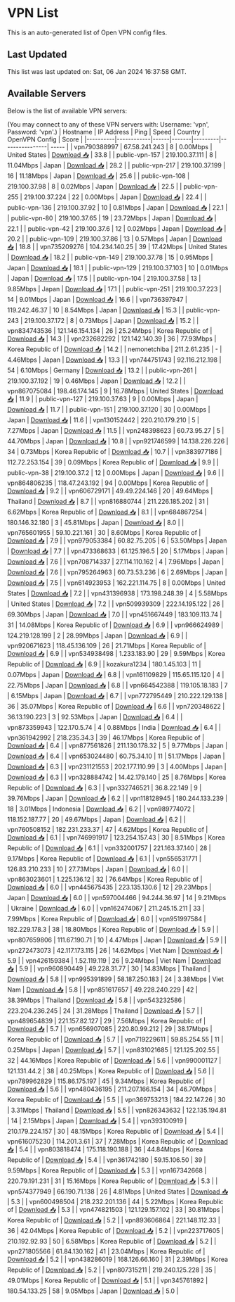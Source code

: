# VPN List

This is an auto-generated list of Open VPN config files.

## Last Updated

This list was last updated on: Sat, 06 Jan 2024 16:37:58 GMT.

## Available Servers

Below is the list of available VPN servers:

(You may connect to any of these VPN servers with: Username: 'vpn', Password: 'vpn'.)
| Hostname | IP Address | Ping | Speed | Country | OpenVPN Config | Score |
|----------|------------|------|-------|---------|----------------| ----- |
| vpn790388997 | 67.58.241.243 | 8 | 0.00Mbps | United States | [Download 📥](./configs/server_0_US.ovpn) | 33.8 |
| public-vpn-157 | 219.100.37.111 | 8 | 11.04Mbps | Japan | [Download 📥](./configs/server_1_JP.ovpn) | 28.2 |
| public-vpn-217 | 219.100.37.199 | 16 | 11.18Mbps | Japan | [Download 📥](./configs/server_2_JP.ovpn) | 25.6 |
| public-vpn-108 | 219.100.37.98 | 8 | 0.02Mbps | Japan | [Download 📥](./configs/server_3_JP.ovpn) | 22.5 |
| public-vpn-255 | 219.100.37.224 | 22 | 0.00Mbps | Japan | [Download 📥](./configs/server_4_JP.ovpn) | 22.4 |
| public-vpn-136 | 219.100.37.92 | 10 | 0.81Mbps | Japan | [Download 📥](./configs/server_5_JP.ovpn) | 22.1 |
| public-vpn-80 | 219.100.37.65 | 19 | 23.72Mbps | Japan | [Download 📥](./configs/server_6_JP.ovpn) | 22.1 |
| public-vpn-42 | 219.100.37.6 | 12 | 0.02Mbps | Japan | [Download 📥](./configs/server_7_JP.ovpn) | 20.2 |
| public-vpn-109 | 219.100.37.86 | 13 | 0.57Mbps | Japan | [Download 📥](./configs/server_8_JP.ovpn) | 18.8 |
| vpn735209276 | 104.234.140.25 | 39 | 17.42Mbps | United States | [Download 📥](./configs/server_9_US.ovpn) | 18.2 |
| public-vpn-149 | 219.100.37.78 | 15 | 0.95Mbps | Japan | [Download 📥](./configs/server_10_JP.ovpn) | 18.1 |
| public-vpn-129 | 219.100.37.103 | 10 | 0.01Mbps | Japan | [Download 📥](./configs/server_11_JP.ovpn) | 17.5 |
| public-vpn-104 | 219.100.37.58 | 13 | 9.85Mbps | Japan | [Download 📥](./configs/server_12_JP.ovpn) | 17.1 |
| public-vpn-251 | 219.100.37.223 | 14 | 9.01Mbps | Japan | [Download 📥](./configs/server_13_JP.ovpn) | 16.6 |
| vpn736397947 | 119.242.46.37 | 10 | 8.54Mbps | Japan | [Download 📥](./configs/server_14_JP.ovpn) | 15.3 |
| public-vpn-243 | 219.100.37.172 | 8 | 0.73Mbps | Japan | [Download 📥](./configs/server_15_JP.ovpn) | 15.2 |
| vpn834743536 | 121.146.154.134 | 26 | 25.24Mbps | Korea Republic of | [Download 📥](./configs/server_16_KR.ovpn) | 14.3 |
| vpn232682292 | 121.142.140.39 | 36 | 77.93Mbps | Korea Republic of | [Download 📥](./configs/server_17_KR.ovpn) | 14.2 |
| nemonetchiba | 211.2.61.235 | - | 4.46Mbps | Japan | [Download 📥](./configs/server_18_JP.ovpn) | 13.3 |
| vpn744751743 | 92.116.212.198 | 54 | 6.10Mbps | Germany | [Download 📥](./configs/server_19_DE.ovpn) | 13.2 |
| public-vpn-261 | 219.100.37.192 | 19 | 0.46Mbps | Japan | [Download 📥](./configs/server_20_JP.ovpn) | 12.2 |
| vpn867075084 | 198.46.174.145 | 9 | 16.78Mbps | United States | [Download 📥](./configs/server_21_US.ovpn) | 11.9 |
| public-vpn-127 | 219.100.37.63 | 9 | 0.00Mbps | Japan | [Download 📥](./configs/server_22_JP.ovpn) | 11.7 |
| public-vpn-151 | 219.100.37.120 | 30 | 0.00Mbps | Japan | [Download 📥](./configs/server_23_JP.ovpn) | 11.6 |
| vpn130152442 | 220.210.179.210 | 5 | 7.27Mbps | Japan | [Download 📥](./configs/server_24_JP.ovpn) | 11.5 |
| vpn248398623 | 60.73.95.27 | 5 | 44.70Mbps | Japan | [Download 📥](./configs/server_25_JP.ovpn) | 10.8 |
| vpn921746599 | 14.138.226.226 | 34 | 0.73Mbps | Korea Republic of | [Download 📥](./configs/server_26_KR.ovpn) | 10.7 |
| vpn383977186 | 112.72.253.154 | 39 | 0.09Mbps | Korea Republic of | [Download 📥](./configs/server_27_KR.ovpn) | 9.9 |
| public-vpn-38 | 219.100.37.2 | 12 | 0.00Mbps | Japan | [Download 📥](./configs/server_28_JP.ovpn) | 9.6 |
| vpn864806235 | 118.47.243.192 | 94 | 0.00Mbps | Korea Republic of | [Download 📥](./configs/server_29_KR.ovpn) | 9.2 |
| vpn606729171 | 49.49.224.146 | 20 | 49.64Mbps | Thailand | [Download 📥](./configs/server_30_TH.ovpn) | 8.7 |
| vpn816880744 | 211.226.185.202 | 31 | 6.62Mbps | Korea Republic of | [Download 📥](./configs/server_31_KR.ovpn) | 8.1 |
| vpn684867254 | 180.146.32.180 | 3 | 45.81Mbps | Japan | [Download 📥](./configs/server_32_JP.ovpn) | 8.0 |
| vpn765601955 | 59.10.221.161 | 30 | 8.60Mbps | Korea Republic of | [Download 📥](./configs/server_33_KR.ovpn) | 7.9 |
| vpn979053384 | 60.82.75.205 | 6 | 53.50Mbps | Japan | [Download 📥](./configs/server_34_JP.ovpn) | 7.7 |
| vpn473368633 | 61.125.196.5 | 20 | 5.17Mbps | Japan | [Download 📥](./configs/server_35_JP.ovpn) | 7.6 |
| vpn708714337 | 27.114.110.162 | 4 | 7.96Mbps | Japan | [Download 📥](./configs/server_36_JP.ovpn) | 7.6 |
| vpn795264963 | 60.73.53.236 | 6 | 2.69Mbps | Japan | [Download 📥](./configs/server_37_JP.ovpn) | 7.5 |
| vpn614923953 | 162.221.114.75 | 8 | 0.00Mbps | United States | [Download 📥](./configs/server_38_US.ovpn) | 7.2 |
| vpn431396938 | 173.198.248.39 | 4 | 5.58Mbps | United States | [Download 📥](./configs/server_39_US.ovpn) | 7.2 |
| vpn509939309 | 222.14.195.122 | 26 | 69.30Mbps | Japan | [Download 📥](./configs/server_40_JP.ovpn) | 7.0 |
| vpn451667449 | 183.109.113.74 | 31 | 14.08Mbps | Korea Republic of | [Download 📥](./configs/server_41_KR.ovpn) | 6.9 |
| vpn966624989 | 124.219.128.199 | 2 | 28.99Mbps | Japan | [Download 📥](./configs/server_42_JP.ovpn) | 6.9 |
| vpn920671623 | 118.45.136.109 | 26 | 21.71Mbps | Korea Republic of | [Download 📥](./configs/server_43_KR.ovpn) | 6.9 |
| vpn534938498 | 1.233.183.90 | 29 | 9.59Mbps | Korea Republic of | [Download 📥](./configs/server_44_KR.ovpn) | 6.9 |
| kozakura1234 | 180.1.45.103 | 11 | 0.07Mbps | Japan | [Download 📥](./configs/server_45_JP.ovpn) | 6.8 |
| vpn161109829 | 115.65.115.120 | 4 | 22.75Mbps | Japan | [Download 📥](./configs/server_46_JP.ovpn) | 6.8 |
| vpn664542388 | 119.105.18.183 | 7 | 6.15Mbps | Japan | [Download 📥](./configs/server_47_JP.ovpn) | 6.7 |
| vpn772795449 | 210.222.129.138 | 36 | 35.07Mbps | Korea Republic of | [Download 📥](./configs/server_48_KR.ovpn) | 6.6 |
| vpn720348622 | 36.13.190.223 | 3 | 92.53Mbps | Japan | [Download 📥](./configs/server_49_JP.ovpn) | 6.4 |
| vpn873359943 | 122.170.5.74 | 4 | 0.88Mbps | India | [Download 📥](./configs/server_50_IN.ovpn) | 6.4 |
| vpn361942992 | 218.235.34.3 | 39 | 46.17Mbps | Korea Republic of | [Download 📥](./configs/server_51_KR.ovpn) | 6.4 |
| vpn877561826 | 211.130.178.32 | 5 | 9.77Mbps | Japan | [Download 📥](./configs/server_52_JP.ovpn) | 6.4 |
| vpn653024480 | 60.75.34.10 | 11 | 51.17Mbps | Japan | [Download 📥](./configs/server_53_JP.ovpn) | 6.3 |
| vpn231121553 | 202.177.110.99 | 3 | 4.00Mbps | Japan | [Download 📥](./configs/server_54_JP.ovpn) | 6.3 |
| vpn328884742 | 14.42.179.140 | 25 | 8.76Mbps | Korea Republic of | [Download 📥](./configs/server_55_KR.ovpn) | 6.3 |
| vpn332746521 | 36.8.22.149 | 9 | 39.76Mbps | Japan | [Download 📥](./configs/server_56_JP.ovpn) | 6.2 |
| vpn118128945 | 180.244.133.239 | 18 | 3.01Mbps | Indonesia | [Download 📥](./configs/server_57_ID.ovpn) | 6.2 |
| vpn989774072 | 118.152.187.77 | 20 | 49.67Mbps | Japan | [Download 📥](./configs/server_58_JP.ovpn) | 6.2 |
| vpn760508152 | 182.231.233.37 | 47 | 4.62Mbps | Korea Republic of | [Download 📥](./configs/server_59_KR.ovpn) | 6.1 |
| vpn746991917 | 123.254.157.43 | 30 | 8.51Mbps | Korea Republic of | [Download 📥](./configs/server_60_KR.ovpn) | 6.1 |
| vpn332001757 | 221.163.37.140 | 28 | 9.17Mbps | Korea Republic of | [Download 📥](./configs/server_61_KR.ovpn) | 6.1 |
| vpn556531771 | 126.83.210.233 | 10 | 27.73Mbps | Japan | [Download 📥](./configs/server_62_JP.ovpn) | 6.0 |
| vpn863023601 | 1.225.136.12 | 32 | 76.64Mbps | Korea Republic of | [Download 📥](./configs/server_63_KR.ovpn) | 6.0 |
| vpn445675435 | 223.135.130.6 | 12 | 29.23Mbps | Japan | [Download 📥](./configs/server_64_JP.ovpn) | 6.0 |
| vpn597004466 | 94.244.36.97 | 14 | 9.21Mbps | Ukraine | [Download 📥](./configs/server_65_UA.ovpn) | 6.0 |
| vpn162474067 | 211.245.15.211 | 33 | 7.99Mbps | Korea Republic of | [Download 📥](./configs/server_66_KR.ovpn) | 6.0 |
| vpn951997584 | 182.229.178.3 | 38 | 18.80Mbps | Korea Republic of | [Download 📥](./configs/server_67_KR.ovpn) | 5.9 |
| vpn807659806 | 111.67.190.71 | 10 | 4.47Mbps | Japan | [Download 📥](./configs/server_68_JP.ovpn) | 5.9 |
| vpn272473073 | 42.117.173.115 | 26 | 14.62Mbps | Viet Nam | [Download 📥](./configs/server_69_VN.ovpn) | 5.9 |
| vpn426159384 | 1.52.119.119 | 26 | 9.24Mbps | Viet Nam | [Download 📥](./configs/server_70_VN.ovpn) | 5.9 |
| vpn960890449 | 49.228.31.77 | 30 | 14.83Mbps | Thailand | [Download 📥](./configs/server_71_TH.ovpn) | 5.8 |
| vpn995391899 | 58.187.250.183 | 24 | 3.38Mbps | Viet Nam | [Download 📥](./configs/server_72_VN.ovpn) | 5.8 |
| vpn851617657 | 49.228.240.229 | 42 | 38.39Mbps | Thailand | [Download 📥](./configs/server_73_TH.ovpn) | 5.8 |
| vpn543232586 | 223.204.236.245 | 24 | 31.28Mbps | Thailand | [Download 📥](./configs/server_74_TH.ovpn) | 5.7 |
| vpn489654839 | 221.157.82.127 | 29 | 7.56Mbps | Korea Republic of | [Download 📥](./configs/server_75_KR.ovpn) | 5.7 |
| vpn656907085 | 220.80.99.212 | 29 | 38.17Mbps | Korea Republic of | [Download 📥](./configs/server_76_KR.ovpn) | 5.7 |
| vpn719229611 | 59.85.254.55 | 11 | 0.25Mbps | Japan | [Download 📥](./configs/server_77_JP.ovpn) | 5.7 |
| vpn831021685 | 121.125.202.55 | 32 | 44.16Mbps | Korea Republic of | [Download 📥](./configs/server_78_KR.ovpn) | 5.6 |
| vpn990001127 | 121.131.44.2 | 38 | 40.25Mbps | Korea Republic of | [Download 📥](./configs/server_79_KR.ovpn) | 5.6 |
| vpn789962829 | 115.86.175.197 | 45 | 9.34Mbps | Korea Republic of | [Download 📥](./configs/server_80_KR.ovpn) | 5.6 |
| vpn480436195 | 211.207.166.154 | 34 | 46.70Mbps | Korea Republic of | [Download 📥](./configs/server_81_KR.ovpn) | 5.5 |
| vpn369753213 | 184.22.147.26 | 30 | 3.31Mbps | Thailand | [Download 📥](./configs/server_82_TH.ovpn) | 5.5 |
| vpn826343632 | 122.135.194.81 | 14 | 2.15Mbps | Japan | [Download 📥](./configs/server_83_JP.ovpn) | 5.4 |
| vpn393100919 | 210.179.224.157 | 30 | 48.15Mbps | Korea Republic of | [Download 📥](./configs/server_84_KR.ovpn) | 5.4 |
| vpn616075230 | 114.201.3.61 | 37 | 7.28Mbps | Korea Republic of | [Download 📥](./configs/server_85_KR.ovpn) | 5.4 |
| vpn803818474 | 175.118.190.188 | 36 | 44.84Mbps | Korea Republic of | [Download 📥](./configs/server_86_KR.ovpn) | 5.4 |
| vpn361742180 | 59.15.106.50 | 39 | 9.59Mbps | Korea Republic of | [Download 📥](./configs/server_87_KR.ovpn) | 5.3 |
| vpn167342668 | 220.79.191.231 | 31 | 15.16Mbps | Korea Republic of | [Download 📥](./configs/server_88_KR.ovpn) | 5.3 |
| vpn574377949 | 66.190.71.138 | 26 | 4.81Mbps | United States | [Download 📥](./configs/server_89_US.ovpn) | 5.3 |
| vpn600498504 | 218.232.201.136 | 44 | 5.22Mbps | Korea Republic of | [Download 📥](./configs/server_90_KR.ovpn) | 5.3 |
| vpn474821503 | 121.129.157.102 | 33 | 30.81Mbps | Korea Republic of | [Download 📥](./configs/server_91_KR.ovpn) | 5.2 |
| vpn893606864 | 221.148.112.33 | 36 | 42.04Mbps | Korea Republic of | [Download 📥](./configs/server_92_KR.ovpn) | 5.2 |
| vpn223717605 | 210.192.92.93 | 50 | 6.58Mbps | Korea Republic of | [Download 📥](./configs/server_93_KR.ovpn) | 5.2 |
| vpn271805566 | 61.84.130.162 | 41 | 23.04Mbps | Korea Republic of | [Download 📥](./configs/server_94_KR.ovpn) | 5.2 |
| vpn438286019 | 168.126.66.160 | 31 | 2.39Mbps | Korea Republic of | [Download 📥](./configs/server_95_KR.ovpn) | 5.2 |
| vpn807315211 | 219.240.125.228 | 35 | 49.01Mbps | Korea Republic of | [Download 📥](./configs/server_96_KR.ovpn) | 5.1 |
| vpn345761892 | 180.54.133.25 | 58 | 9.05Mbps | Japan | [Download 📥](./configs/server_97_JP.ovpn) | 5.0 |
